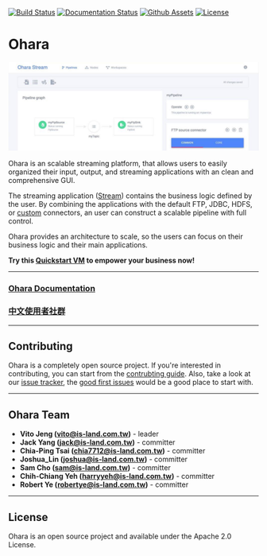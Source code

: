 [![Build Status](https://github.com/oharastream/ohara/workflows/PostCommit/badge.svg)](https://github.com/oharastream/ohara/actions?query=workflow%3APostCommit)
[![Documentation Status](https://readthedocs.org/projects/ohara/badge/?version=latest)](https://ohara.readthedocs.io/en/latest/?badge=latest)
[![Github Assets](https://img.shields.io/badge/download-assets-brightgreen.svg)](https://github.com/oharastream/ohara/releases)
[![License](https://img.shields.io/badge/License-Apache%202.0-blue.svg)](https://opensource.org/licenses/Apache-2.0)

# Ohara

![pipeline-screenshot](images/pipeline_screenshot.jpg)

Ohara is an scalable streaming platform, that allows users to easily organized their input, output, and streaming applications with an clean and comprehensive GUI.

The streaming application ([Stream](https://ohara.readthedocs.io/en/latest/custom_stream.html)) contains the business logic defined by the user. By combining the applications with the default FTP, JDBC, HDFS, or [custom](https://ohara.readthedocs.io/en/latest/custom_connector.html) connectors, an user can construct a scalable pipeline with full control.

Ohara provides an architecture to scale, so the users can focus on their business logic and their main applications.

**Try this [Quickstart VM](https://ohara-quickstart.readthedocs.io/en/0.8.x/quickstart_vm.html) to empower your business now!**

----

### [Ohara Documentation](https://ohara.readthedocs.io/en/latest)


### [中文使用者社群](https://www.facebook.com/groups/oharastream)

----

## Contributing

Ohara is a completely open source project. If you're interested in contributing, you can start from the [contrubting guide](https://ohara.readthedocs.io/en/latest/contributing.html). Also, take a look at our [issue tracker](https://github.com/oharastream/ohara/issues), the [good first issues](https://github.com/oharastream/ohara/issues?q=is%3Aissue+is%3Aopen+label%3A%22good+first+issue%22) would be a good place to start with.

----

## Ohara Team

- **Vito Jeng (vito@is-land.com.tw)** - leader
- **Jack Yang (jack@is-land.com.tw)** - committer
- **Chia-Ping Tsai (chia7712@is-land.com.tw)** - committer
- **Joshua_Lin (joshua@is-land.com.tw)** - committer
- **Sam Cho (sam@is-land.com.tw)** - committer
- **Chih-Chiang Yeh (harryyeh@is-land.com.tw)** - committer
- **Robert Ye (robertye@is-land.com.tw)** - committer

----

## License

Ohara is an open source project and available under the Apache 2.0 License.
